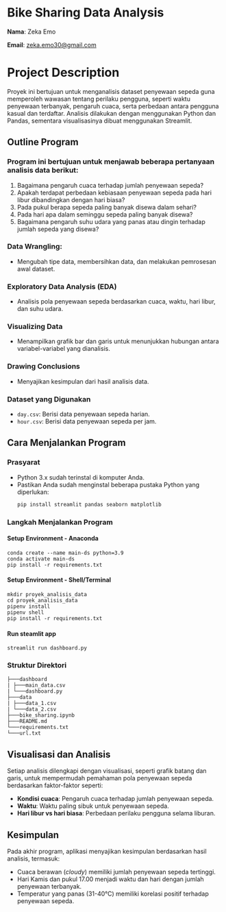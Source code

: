 # Bike Sharing Data Analysis

**Nama**: Zeka Emo

**Email**: zeka.emo30@gmail.com 

# Project Description

Proyek ini bertujuan untuk menganalisis dataset penyewaan sepeda guna memperoleh wawasan tentang perilaku pengguna, seperti waktu penyewaan terbanyak, pengaruh cuaca, serta perbedaan antara pengguna kasual dan terdaftar. Analisis dilakukan dengan menggunakan Python dan Pandas, sementara visualisasinya dibuat menggunakan Streamlit.

## Outline Program

### Program ini bertujuan untuk menjawab beberapa pertanyaan analisis data berikut:
1. Bagaimana pengaruh cuaca terhadap jumlah penyewaan sepeda?
2. Apakah terdapat perbedaan kebiasaan penyewaan sepeda pada hari libur dibandingkan dengan hari biasa?
3. Pada pukul berapa sepeda paling banyak disewa dalam sehari?
4. Pada hari apa dalam seminggu sepeda paling banyak disewa?
5. Bagaimana pengaruh suhu udara yang panas atau dingin terhadap jumlah sepeda yang disewa?


### Data Wrangling: 
   - Mengubah tipe data, membersihkan data, dan melakukan pemrosesan awal dataset.
   
### Exploratory Data Analysis (EDA)
   - Analisis pola penyewaan sepeda berdasarkan cuaca, waktu, hari libur, dan suhu udara.

### Visualizing Data
   - Menampilkan grafik bar dan garis untuk menunjukkan hubungan antara variabel-variabel yang dianalisis.

### Drawing Conclusions
   - Menyajikan kesimpulan dari hasil analisis data.

### Dataset yang Digunakan
- `day.csv`: Berisi data penyewaan sepeda harian.
- `hour.csv`: Berisi data penyewaan sepeda per jam.

## Cara Menjalankan Program

### Prasyarat
- Python 3.x sudah terinstal di komputer Anda.
- Pastikan Anda sudah menginstal beberapa pustaka Python yang diperlukan:
  ```bash
  pip install streamlit pandas seaborn matplotlib
  ```

### Langkah Menjalankan Program
#### Setup Environment - Anaconda
```
conda create --name main-ds python=3.9
conda activate main-ds
pip install -r requirements.txt
```

#### Setup Environment - Shell/Terminal
```
mkdir proyek_analisis_data
cd proyek_analisis_data
pipenv install
pipenv shell
pip install -r requirements.txt
```

#### Run steamlit app
```
streamlit run dashboard.py
```

### Struktur Direktori
```
├───dashboard
| ├───main_data.csv
| └───dashboard.py
├───data
| ├───data_1.csv
| └───data_2.csv
├───bike_sharing.ipynb
├───README.md
└───requirements.txt
└───url.txt
```

## Visualisasi dan Analisis
Setiap analisis dilengkapi dengan visualisasi, seperti grafik batang dan garis, untuk mempermudah pemahaman pola penyewaan sepeda berdasarkan faktor-faktor seperti:
- **Kondisi cuaca**: Pengaruh cuaca terhadap jumlah penyewaan sepeda.
- **Waktu**: Waktu paling sibuk untuk penyewaan sepeda.
- **Hari libur vs hari biasa**: Perbedaan perilaku pengguna selama liburan.

## Kesimpulan
Pada akhir program, aplikasi menyajikan kesimpulan berdasarkan hasil analisis, termasuk:
- Cuaca berawan (*cloudy*) memiliki jumlah penyewaan sepeda tertinggi.
- Hari Kamis dan pukul 17.00 menjadi waktu dan hari dengan jumlah penyewaan terbanyak.
- Temperatur yang panas (31-40°C) memiliki korelasi positif terhadap penyewaan sepeda.

